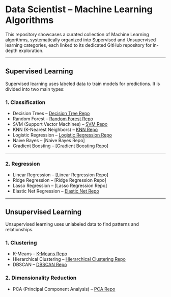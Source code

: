 # Data Scientist – Machine Learning Algorithms

This repository showcases a curated collection of Machine Learning algorithms, systematically organized into Supervised and Unsupervised learning categories, each linked to its dedicated GitHub repository for in-depth exploration.

---

## Supervised Learning
Supervised learning uses labeled data to train models for predictions. It is divided into two main types:

### 1. Classification
- Decision Trees – [Decision Tree Repo](https://github.com/dharanisriravi/DECISION_TREE/blob/master/README.md)
- Random Forest – [Random Forest Repo](https://github.com/dharanisriravi/Random_forest_moel)
- SVM (Support Vector Machines) – [SVM Repo](https://github.com/dharanisriravi/SUPPORT_VECTOR_MACHINE)
- KNN (K-Nearest Neighbors) – [KNN Repo](https://github.com/dharanisriravi/KNN_MODEL)
- Logistic Regression – [Logistic Regression Repo](https://github.com/dharanisriravi/LOGISTIC_MODEL)
- Naive Bayes – [Naive Bayes Repo]
- Gradient Boosting – [Gradient Boosting Repo]

---

### 2. Regression
- Linear Regression – [Linear Regression Repo]
- Ridge Regression – [Ridge Regression Repo]
- Lasso Regression – [Lasso Regression Repo]
- Elastic Net Regression – [Elastic Net Repo](https://github.com/dharanisriravi/ELASTIC_NET_REGRESSION)

---

## Unsupervised Learning
Unsupervised learning uses unlabeled data to find patterns and relationships.

### 1. Clustering
- K-Means – [K-Means Repo](https://github.com/dharanisriravi/K_MEANS)
- Hierarchical Clustering – [Hierarchical Clustering Repo](https://github.com/dharanisriravi/HIERARCHICAL_CLUSTERING/blob/master/README.md)
- DBSCAN – [DBSCAN Repo](https://github.com/dharanisriravi/DBSCAN_MODEL)

### 2. Dimensionality Reduction
- PCA (Principal Component Analysis) – [PCA Repo](https://github.com/dharanisriravi/PCA_MODEL)
